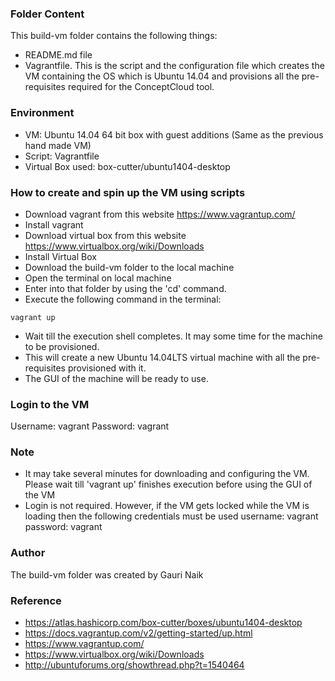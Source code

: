 ### Folder Content
This build-vm folder contains the following things:
* README.md file
* Vagrantfile. 
This is the script and the configuration file which creates the VM containing the OS which is Ubuntu 14.04 and
provisions all the pre-requisites required for the ConceptCloud tool.

### Environment
* VM: Ubuntu 14.04 64 bit box with guest additions (Same as the previous hand made VM)
* Script: Vagrantfile
* Virtual Box used: box-cutter/ubuntu1404-desktop

### How to create and spin up the VM using scripts
* Download vagrant from this website https://www.vagrantup.com/
* Install vagrant
* Download virtual box from this website https://www.virtualbox.org/wiki/Downloads
* Install Virtual Box
* Download the build-vm folder to the local machine
* Open the terminal on local machine
* Enter into that folder by using the 'cd' command.
* Execute the following command in the terminal: 
```
vagrant up
```
* Wait till the execution shell completes. It may some time for the machine to be provisioned.
* This will create a new Ubuntu 14.04LTS virtual machine with all the pre-requisites provisioned with it.
* The GUI of the machine will be ready to use.

### Login to the VM 
Username: vagrant
Password: vagrant

### Note
* It may take several minutes for downloading and configuring the VM. Please wait till 'vagrant up' finishes execution before using the GUI of the VM 
* Login is not required. 
However, if the VM gets locked while the VM is loading then the following credentials must be used
username: vagrant
password: vagrant

### Author
The build-vm folder was created by Gauri Naik

### Reference
* https://atlas.hashicorp.com/box-cutter/boxes/ubuntu1404-desktop
* https://docs.vagrantup.com/v2/getting-started/up.html
* https://www.vagrantup.com/
* https://www.virtualbox.org/wiki/Downloads
* http://ubuntuforums.org/showthread.php?t=1540464
